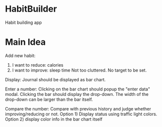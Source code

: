 # HabitBuilder
Habit building app

# Main Idea
Add new habit:
1. I want to reduce: calories
2. I want to improve: sleep time
Not too cluttered. 
No target to be set. 

Display:
Journal should be displayed as bar chart.

Enter a number:
Clicking on the bar chart should popup the "enter data" modal.
Clicking the bar should display the drop-down. The width of the drop-down can be larger than the bar itself.

Compare the number:
Compare with previous history and judge whether improving/reducing or not. 
Option 1) Display status using traffic light colors.
Option 2) display color info in the bar chart itself